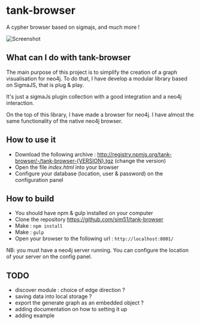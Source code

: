 # tank-browser

A cypher browser based on sigmajs, and much more !

![Screenshot](http://www.bsimard.com/image?name=/Application/tank/screenshot.png)

## What can I do with tank-browser

The main purpose of this project is to simplify the creation of a graph visualisation for neo4j. To do that, I have develop a modular library based on SigmaJS, that is plug & play. 

It's just a sigmaJs plugin collection with a good integration and a neo4j interaction.
  
On the top of this library, I have made a browser for neo4j. I have almost the same functionality of the native neo4j browser. 

## How to use it 

 * Download the following archive : http://registry.npmjs.org/tank-browser/-/tank-browser-{VERSION}.tgz (change the version)
 * Open the file *index.html* into your browser
 * Configure your database (location, user & password) on the configuration panel  

## How to build

 * You should have npm & gulp installed on your computer
 * Clone the repository https://github.com/sim51/tank-browser
 * Make : ```npm install```
 * Make : ```gulp```
 * Open your browser to the following url  : ```http://localhost:8001/```
 
NB: you must have a neo4j server running. You can configure the location of your server on the config panel.

## TODO 

 * discover module : choice of edge direction ?
 * saving data into local storage ?
 * export the generate graph as an embedded object ?
 * adding documentation on how to setting it up
 * adding example
